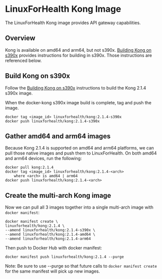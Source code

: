 # LinuxForHealth Kong Image

The LinuxForHealth Kong image provides API gateway capabilities.

## Overview
Kong is available on amd64 and arm64, but not s390x.  [Building Kong on s390x](https://github.com/LinuxForHealth/docs/wiki/Building-Kong-on-s390x) provides instructions for building in s390x. Those instructions are referenced below.

## Build Kong on s390x
Follow the [Building Kong on s390x](https://github.com/LinuxForHealth/docs/wiki/Building-Kong-on-s390x) instructions to build the Kong 2.1.4 s390x image.

When the docker-kong s390x image build is complete, tag and push the image.
```
docker tag <image_id> linuxforhealth/kong:2.1.4-s390x
docker push linuxforhealth/kong:2.1.4-s390x
```
## Gather amd64 and arm64 images
Because Kong 2.1.4 is supported on amd64 and arm64 platforms, we can pull those native images and push them to LinuxForHealth. On both amd64 and arm64 devices, run the following:
```
docker pull kong:2.1.4
docker tag <image_id> linuxforhealth/kong:2.1.4-<arch>
    where <arch> is amd64 | arm64
docker push linuxforhealth/kong:2.1.4-<arch>
```
## Create the multi-arch Kong image
Now we can pull all 3 images together into a single multi-arch image with `docker manifest`:
```
docker manifest create \
linuxforhealth/kong:2.1.4 \
--amend linuxforhealth/kong:2.1.4-s390x \
--amend linuxforhealth/kong:2.1.4-amd64 \
--amend linuxforhealth/kong:2.1.4-arm64
```
Then push to Docker Hub with docker manifest:
```
docker manifest push linuxforhealth/kong:2.1.4 --purge
```
Note: Be sure to use --purge so that future calls to `docker manifest create` for the same manifest will pick up new images.
